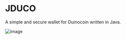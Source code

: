 # JDUCO
A simple and secure wallet for Duinocoin written in Java.

![image](https://github.com/user-attachments/assets/8877c32e-befd-400a-85f3-7c5e99480f4e)
